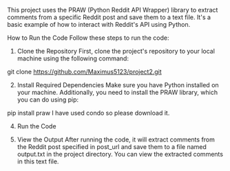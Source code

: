 This project uses the PRAW (Python Reddit API Wrapper) library to extract comments from a specific Reddit post and save them to a text file. It's a basic example of how to interact with Reddit's API using Python.

How to Run the Code
Follow these steps to run the code:

1. Clone the Repository
First, clone the project's repository to your local machine using the following command:


git clone https://github.com/Maximus5123/project2.git

2. Install Required Dependencies
Make sure you have Python installed on your machine. Additionally, you need to install the PRAW library, which you can do using pip:

pip install praw
I have used condo so please download it.

4. Run the Code

5. View the Output
After running the code, it will extract comments from the Reddit post specified in post_url and save them to a file named output.txt in the project directory. You can view the extracted comments in this text file.